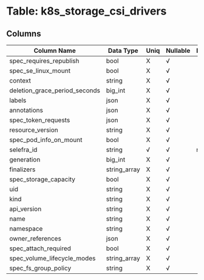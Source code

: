 # Table: k8s_storage_csi_drivers

## Columns 

|  Column Name   |  Data Type  | Uniq | Nullable | Description | 
|  ----  | ----  | ----  | ----  | ---- | 
| spec_requires_republish | bool | X | √ |  | 
| spec_se_linux_mount | bool | X | √ |  | 
| context | string | X | √ |  | 
| deletion_grace_period_seconds | big_int | X | √ |  | 
| labels | json | X | √ |  | 
| annotations | json | X | √ |  | 
| spec_token_requests | json | X | √ |  | 
| resource_version | string | X | √ |  | 
| spec_pod_info_on_mount | bool | X | √ |  | 
| selefra_id | string | √ | √ | random id | 
| generation | big_int | X | √ |  | 
| finalizers | string_array | X | √ |  | 
| spec_storage_capacity | bool | X | √ |  | 
| uid | string | X | √ |  | 
| kind | string | X | √ |  | 
| api_version | string | X | √ |  | 
| name | string | X | √ |  | 
| namespace | string | X | √ |  | 
| owner_references | json | X | √ |  | 
| spec_attach_required | bool | X | √ |  | 
| spec_volume_lifecycle_modes | string_array | X | √ |  | 
| spec_fs_group_policy | string | X | √ |  | 


